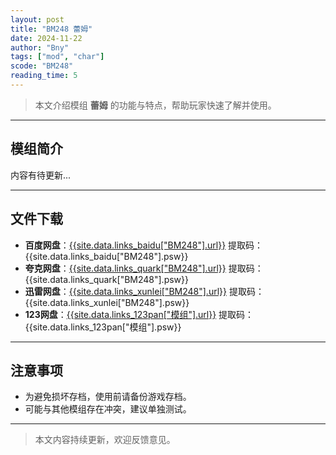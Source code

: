 ```yaml
---
layout: post
title: "BM248 蕾姆"
date: 2024-11-22
author: "Bny"
tags: ["mod", "char"]
scode: "BM248"
reading_time: 5
---
```


> 本文介绍模组 **蕾姆** 的功能与特点，帮助玩家快速了解并使用。

---

## 模组简介

内容有待更新...

---

## 文件下载
- **百度网盘**：[{{site.data.links_baidu["BM248"].url}}]({{site.data.links_baidu["BM248"].url}}) 提取码：{{site.data.links_baidu["BM248"].psw}}
- **夸克网盘**：[{{site.data.links_quark["BM248"].url}}]({{site.data.links_quark["BM248"].url}}) 提取码：{{site.data.links_quark["BM248"].psw}}
- **迅雷网盘**：[{{site.data.links_xunlei["BM248"].url}}]({{site.data.links_xunlei["BM248"].url}}) 提取码：{{site.data.links_xunlei["BM248"].psw}}
- **123网盘**：[{{site.data.links_123pan["模组"].url}}]({{site.data.links_123pan["模组"].url}}) 提取码：{{site.data.links_123pan["模组"].psw}}

---

## 注意事项
- 为避免损坏存档，使用前请备份游戏存档。
- 可能与其他模组存在冲突，建议单独测试。

---

> 本文内容持续更新，欢迎反馈意见。
